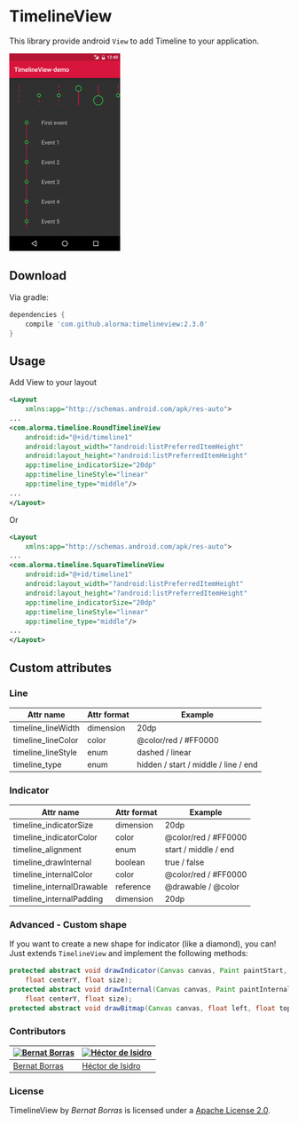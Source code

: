 TimelineView
============

This library provide android `View` to add Timeline to your application.

![image](screenshot.png)

## Download

Via gradle:

```groovy
dependencies {
	compile 'com.github.alorma:timelineview:2.3.0'
}
```

## Usage

Add View to your layout

```xml
<Layout 
    xmlns:app="http://schemas.android.com/apk/res-auto">
...
<com.alorma.timeline.RoundTimelineView
	android:id="@+id/timeline1"
   	android:layout_width="?android:listPreferredItemHeight"
   	android:layout_height="?android:listPreferredItemHeight"
   	app:timeline_indicatorSize="20dp"
   	app:timeline_lineStyle="linear"
   	app:timeline_type="middle"/>
...
</Layout>
```
Or 
```xml
<Layout 
    xmlns:app="http://schemas.android.com/apk/res-auto">
...
<com.alorma.timeline.SquareTimelineView
	android:id="@+id/timeline1"
   	android:layout_width="?android:listPreferredItemHeight"
   	android:layout_height="?android:listPreferredItemHeight"
   	app:timeline_indicatorSize="20dp"
   	app:timeline_lineStyle="linear"
   	app:timeline_type="middle"/>
...
</Layout>
```

## Custom attributes

### Line

| Attr name | Attr format | Example |
|---|---|---|
| timeline_lineWidth | dimension | 20dp |
| timeline_lineColor | color | @color/red / #FF0000 |
| timeline_lineStyle | enum | dashed / linear |
| timeline_type | enum | hidden / start / middle / line / end |

### Indicator


| Attr name | Attr format | Example |
|---|---|---|
| timeline_indicatorSize | dimension | 20dp |
| timeline_indicatorColor | color | @color/red / #FF0000 |
| timeline_alignment | enum | start / middle  / end |
| timeline_drawInternal | boolean | true / false |
| timeline_internalColor | color | @color/red / #FF0000 |
| timeline_internalDrawable | reference | @drawable / @color |
| timeline_internalPadding | dimension | 20dp |

### Advanced - Custom shape

If you want to create a new shape for indicator (like a diamond), you can! Just extends `TimelineView` and implement the following  methods:

```java
protected abstract void drawIndicator(Canvas canvas, Paint paintStart, float centerX,
	float centerY, float size);
protected abstract void drawInternal(Canvas canvas, Paint paintInternal, float centerX,
	float centerY, float size);
protected abstract void drawBitmap(Canvas canvas, float left, float top, int size);
```

### Contributors

<a href="https://github.com/alorma"><img src="https://avatars3.githubusercontent.com/u/887462?v=3&s=460" alt="Bernat Borras" height="80" width="80" target="_blank"/></a> | <a href="https://github.com/hrules6872"><img src="https://avatars2.githubusercontent.com/u/5445152?v=3&s=400" alt="Héctor de Isidro" height="80" width="80" target="_blank"/></a> |
---|---|
[Bernat Borras](https://github.com/alorma) | [Héctor de Isidro](https://github.com/hrules6872) |


### License
TimelineView by *Bernat Borras* is licensed under a [Apache License 2.0](http://www.apache.org/licenses/LICENSE-2.0).
